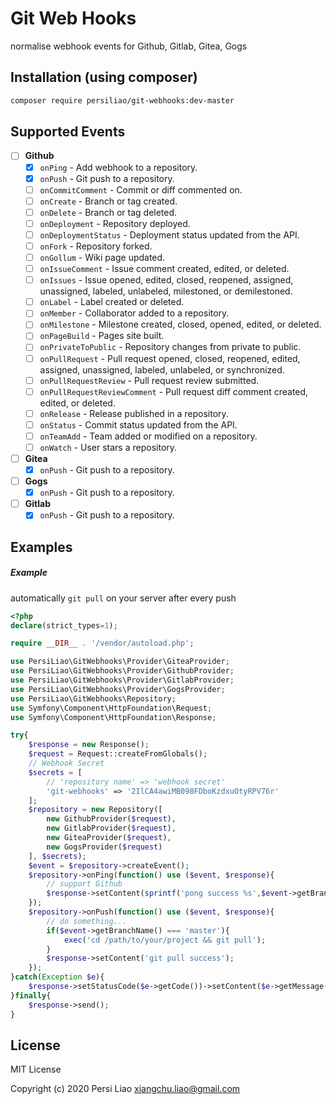 # Git Web Hooks

normalise webhook events for Github, Gitlab, Gitea, Gogs

## Installation (using composer)

```bash
composer require persiliao/git-webhooks:dev-master
```

## Supported Events

- [ ] **Github**
    - [x] `onPing` - Add webhook to a repository.
    - [x] `onPush` - Git push to a repository.
    - [ ] `onCommitComment` - Commit or diff commented on.
    - [ ] `onCreate` - Branch or tag created.
    - [ ] `onDelete` - Branch or tag deleted.
    - [ ] `onDeployment` - Repository deployed.
    - [ ] `onDeploymentStatus` - Deployment status updated from the API.
    - [ ] `onFork` - Repository forked.
    - [ ] `onGollum` - Wiki page updated.
    - [ ] `onIssueComment` - Issue comment created, edited, or deleted.
    - [ ] `onIssues` - Issue opened, edited, closed, reopened, assigned, unassigned, labeled, unlabeled, milestoned, or
 demilestoned.
    - [ ] `onLabel` - Label created or deleted.
    - [ ] `onMember` - Collaborator added to a repository.
    - [ ] `onMilestone` - Milestone created, closed, opened, edited, or deleted.
    - [ ] `onPageBuild` - Pages site built.
    - [ ] `onPrivateToPublic` - Repository changes from private to public.
    - [ ] `onPullRequest` - Pull request opened, closed, reopened, edited, assigned, unassigned, labeled, unlabeled, or
 synchronized.
    - [ ] `onPullRequestReview` - Pull request review submitted.
    - [ ] `onPullRequestReviewComment` - Pull request diff comment created, edited, or deleted.
    - [ ] `onRelease` - Release published in a repository.
    - [ ] `onStatus` - Commit status updated from the API.
    - [ ] `onTeamAdd` - Team added or modified on a repository.
    - [ ] `onWatch` - User stars a repository.
- [ ] **Gitea**
    - [x] `onPush` - Git push to a repository.
- [ ] **Gogs**
    - [x] `onPush` - Git push to a repository.
- [ ] **Gitlab**
    - [x] `onPush` - Git push to a repository.

## Examples

##### Example
automatically `git pull` on your server after every push

```php
<?php
declare(strict_types=1);

require __DIR__ . '/vendor/autoload.php';

use PersiLiao\GitWebhooks\Provider\GiteaProvider;
use PersiLiao\GitWebhooks\Provider\GithubProvider;
use PersiLiao\GitWebhooks\Provider\GitlabProvider;
use PersiLiao\GitWebhooks\Provider\GogsProvider;
use PersiLiao\GitWebhooks\Repository;
use Symfony\Component\HttpFoundation\Request;
use Symfony\Component\HttpFoundation\Response;

try{
    $response = new Response();
    $request = Request::createFromGlobals();
    // Webhook Secret
    $secrets = [
        // 'repository name' => 'webhook secret'
        'git-webhooks' => '2IlCA4awiMB098FDboKzdxuOtyRPV76r'
    ];
    $repository = new Repository([
        new GithubProvider($request),
        new GitlabProvider($request),
        new GiteaProvider($request),
        new GogsProvider($request)
    ], $secrets);
    $event = $repository->createEvent();
    $repository->onPing(function() use ($event, $response){
        // support Github
        $response->setContent(sprintf('pong success %s',$event->getBranchName()));
    });
    $repository->onPush(function() use ($event, $response){
        // do something...
        if($event->getBranchName() === 'master'){
            exec('cd /path/to/your/project && git pull');
        }
        $response->setContent('git pull success');
    });
}catch(Exception $e){
    $response->setStatusCode($e->getCode())->setContent($e->getMessage());
}finally{
    $response->send();
}
```

## License

MIT License

Copyright (c) 2020 Persi Liao <xiangchu.liao@gmail.com>



